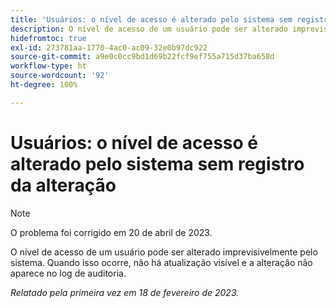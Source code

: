 ```yaml
---
title: 'Usuários: o nível de acesso é alterado pelo sistema sem registro da alteração'
description: O nível de acesso de um usuário pode ser alterado imprevisivelmente pelo sistema. Quando isso ocorre, não há atualização visível e a alteração não aparece no log de auditoria.
hidefromtoc: true
exl-id: 273781aa-1770-4ac0-ac09-32e0b97dc922
source-git-commit: a9e0c0cc9bd1d69b22fcf9ef755a715d37ba658d
workflow-type: ht
source-wordcount: '92'
ht-degree: 100%

---
```


# Usuários: o nível de acesso é alterado pelo sistema sem registro da alteração

>[!NOTE]
>
>O problema foi corrigido em 20 de abril de 2023.

O nível de acesso de um usuário pode ser alterado imprevisivelmente pelo sistema. Quando isso ocorre, não há atualização visível e a alteração não aparece no log de auditoria.

_Relatado pela primeira vez em 18 de fevereiro de 2023._
